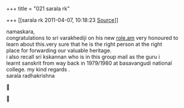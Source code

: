 +++
title = "021 sarala rk"

+++
[[sarala rk	2011-04-07, 10:18:23 [Source](https://groups.google.com/g/bvparishat/c/j0xzSNKDpo8)]]



namaskara,  
congratulations to sri varakhediji on his new [role.am](http://role.am) very honoured to  
learn about this.very sure that he is the right person at the right  
place for forwarding our valuable heritage.  
i also recall sri kskannan who is in this group mail as the guru i  
learnt sanskrit from way back in 1979/1980 at basavangudi national  
college. my kind regards .  
sarala radhakrishna





